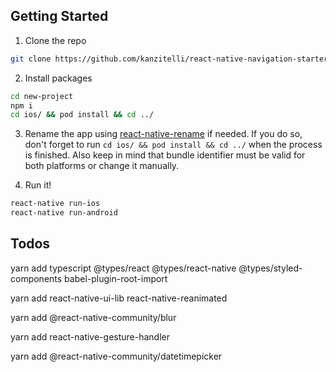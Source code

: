 ## Getting Started

1. Clone the repo
```bash
git clone https://github.com/kanzitelli/react-native-navigation-starter.git new-project
```

2. Install packages
```bash
cd new-project
npm i
cd ios/ && pod install && cd ../
```

3. Rename the app using [react-native-rename](https://github.com/junedomingo/react-native-rename) if needed. If you do so, don't forget to run `cd ios/ && pod install && cd ../` when the process is finished. Also keep in mind that bundle identifier must be valid for both platforms or change it manually.

4. Run it!
```bash
react-native run-ios
react-native run-android
```

## Todos
yarn add typescript @types/react @types/react-native @types/styled-components babel-plugin-root-import

yarn add react-native-ui-lib react-native-reanimated

yarn add @react-native-community/blur

yarn add react-native-gesture-handler

yarn add @react-native-community/datetimepicker